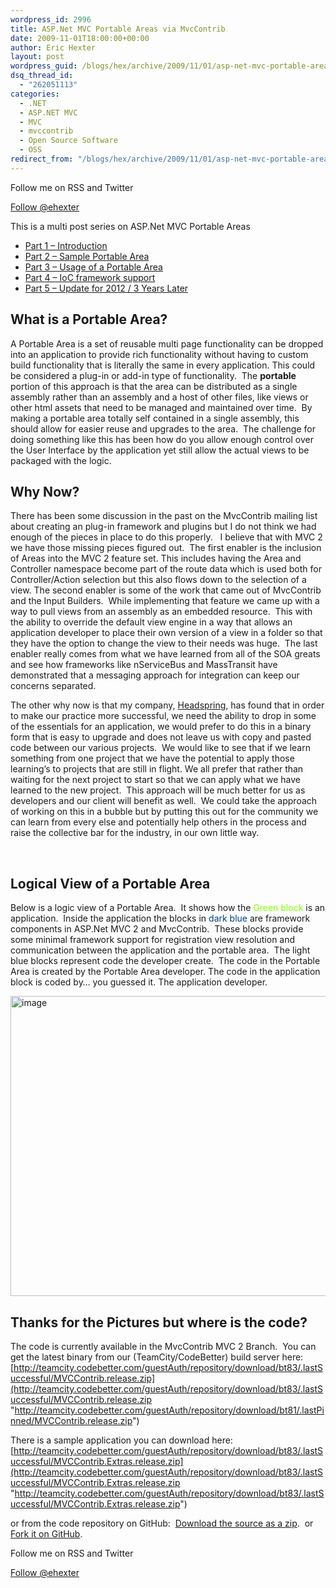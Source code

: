 ```yaml
---
wordpress_id: 2996
title: ASP.Net MVC Portable Areas via MvcContrib
date: 2009-11-01T18:00:00+00:00
author: Eric Hexter
layout: post
wordpress_guid: /blogs/hex/archive/2009/11/01/asp-net-mvc-portable-areas-via-mvccontrib.aspx
dsq_thread_id:
  - "262051113"
categories:
  - .NET
  - ASP.NET MVC
  - MVC
  - mvccontrib
  - Open Source Software
  - OSS
redirect_from: "/blogs/hex/archive/2009/11/01/asp-net-mvc-portable-areas-via-mvccontrib.aspx/"
---
```

Follow me on RSS and Twitter
  
<a class="twitter-follow-button" style="float: left; valign: top;" href="https://twitter.com/ehexter" data-show-count="false" data-size="large">Follow @ehexter</a><a style="float: left;" title="Subscribe to my feed" type="application/rss+xml" href="https://feeds.feedburner.com/EricHexter" rel="alternate"><img style="border: 0; padding-right: 10px;" src="https://www.feedburner.com/fb/images/pub/feed-icon32x32.png" alt="" /></a>

&nbsp;

This is a multi post series on ASP.Net MVC Portable Areas

  * [Part 1 – Introduction](https://lostechies.com/erichexter/2009/11/01/asp-net-mvc-portable-areas-via-mvccontrib/)
  * [Part 2 – Sample Portable Area](/blogs/hex/archive/2009/11/02/asp-net-mvc-portable-areas-part-2.aspx)
  * [Part 3 – Usage of a Portable Area](/blogs/hex/archive/2009/11/03/asp-net-mvc-portable-areas-part-3.aspx)
  * [Part 4 &#8211; IoC framework support](/blogs/hex/archive/2009/11/04/asp-net-mvc-portable-area-part-4-ioc-framework-support.aspx)
  * [Part 5 &#8211; Update for 2012 / 3 Years Later](https://lostechies.com/erichexter/2012/11/26/portable-areas-3-years-later/)

## 

## What is a Portable Area?

A Portable Area is a set of reusable multi page functionality can be dropped into an application to provide rich functionality without having to custom build functionality that is literally the same in every application. This could be considered a plug-in or add-in type of functionality.  The **portable** portion of this approach is that the area can be distributed as a single assembly rather than an assembly and a host of other files, like views or other html assets that need to be managed and maintained over time.  By making a portable area totally self contained in a single assembly, this should allow for easier reuse and upgrades to the area.  The challenge for doing something like this has been how do you allow enough control over the User Interface by the application yet still allow the actual views to be packaged with the logic.

## Why Now?

There has been some discussion in the past on the MvcContrib mailing list about creating an plug-in framework and plugins but I do not think we had enough of the pieces in place to do this properly.   I believe that with MVC 2 we have those missing pieces figured out.  The first enabler is the inclusion of Areas into the MVC 2 feature set. This includes having the Area and Controller namespace become part of the route data which is used both for Controller/Action selection but this also flows down to the selection of a view. The second enabler is some of the work that came out of MvcContrib and the Input Builders.  While implementing that feature we came up with a way to pull views from an assembly as an embedded resource.  This with the ability to override the default view engine in a way that allows an application developer to place their own version of a view in a folder so that they have the option to change the view to their needs was huge.  The last enabler really comes from what we have learned from all of the SOA greats and see how frameworks like nServiceBus and MassTransit have demonstrated that a messaging approach for integration can keep our concerns separated.

The other why now is that my company, [Headspring](http://www.headspring.com), has found that in order to make our practice more successful, we need the ability to drop in some of the essentials for an application, we would prefer to do this in a binary form that is easy to upgrade and does not leave us with copy and pasted code between our various projects.  We would like to see that if we learn something from one project that we have the potential to apply those learning&#8217;s to projects that are still in flight. We all prefer that rather than waiting for the next project to start so that we can apply what we have learned to the new project.  This approach will be much better for us as developers and our client will benefit as well.  We could take the approach of working on this in a bubble but by putting this out for the community we can learn from every else and potentially help others in the process and raise the collective bar for the industry, in our own little way.

&nbsp;

## Logical View of a Portable Area

Below is a logic view of a Portable Area.  It shows how the <span style="color: #80ff00;">Green block</span> is an application.  Inside the application the blocks in <span style="color: #004080;">dark blue</span> are framework components in ASP.Net MVC 2 and MvcContrib.  These blocks provide some minimal framework support for registration view resolution and communication between the application and the portable area.  The light blue blocks represent code the developer create.  The code in the Portable Area is created by the Portable Area developer. The code in the application block is coded by… you guessed it. The application developer.

[<img style="border-width: 0px;" src="//lostechies.com/erichexter/files/2011/03/image_thumb_35686ED4.png" alt="image" width="614" height="480" border="0" />](//lostechies.com/erichexter/files/2011/03/image_176A60E0.png)

## Thanks for the Pictures but where is the code?

The code is currently available in the MvcContrib MVC 2 Branch.  You can get the latest binary from our (TeamCity/CodeBetter) build server here:  [http://teamcity.codebetter.com/guestAuth/repository/download/bt83/.lastSuccessful/MVCContrib.release.zip](http://teamcity.codebetter.com/guestAuth/repository/download/bt83/.lastSuccessful/MVCContrib.release.zip "http://teamcity.codebetter.com/guestAuth/repository/download/bt81/.lastPinned/MVCContrib.release.zip")

There is a sample application you can download here: [http://teamcity.codebetter.com/guestAuth/repository/download/bt83/.lastSuccessful/MVCContrib.Extras.release.zip](http://teamcity.codebetter.com/guestAuth/repository/download/bt83/.lastSuccessful/MVCContrib.Extras.release.zip "http://teamcity.codebetter.com/guestAuth/repository/download/bt83/.lastSuccessful/MVCContrib.Extras.release.zip")

or from the code repository on GitHub:  [Download the source as a zip](https://github.com/mvccontrib/MvcContrib/zipball/mvc2).  or [Fork it on GitHub](https://github.com/mvccontrib/MvcContrib/tree/mvc2).

Follow me on RSS and Twitter
  
<a class="twitter-follow-button" style="float: left; valign: top;" href="https://twitter.com/ehexter" data-show-count="false" data-size="large">Follow @ehexter</a><a style="float: left;" title="Subscribe to my feed" type="application/rss+xml" href="https://feeds.feedburner.com/EricHexter" rel="alternate"><img style="border: 0; padding-right: 10px;" src="https://www.feedburner.com/fb/images/pub/feed-icon32x32.png" alt="" /></a>